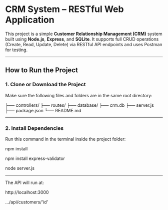 #  CRM System – RESTful Web Application

This project is a simple **Customer Relationship Management (CRM)** system built using **Node.js**, **Express**, and **SQLite**. It supports full CRUD operations (Create, Read, Update, Delete) via RESTful API endpoints and uses Postman for testing.

---

##  How to Run the Project

### 1. Clone or Download the Project

Make sure the following files and folders are in the same root directory:

├── controllers/
├── routes/
├── database/
├── crm.db
├── server.js
├── package.json
└── README.md


---

### 2. Install Dependencies

Run this command in the terminal inside the project folder:

npm install

npm install express-validator

node server.js

---

The API will run at:

http://localhost:3000

.../api/customers/'id'
